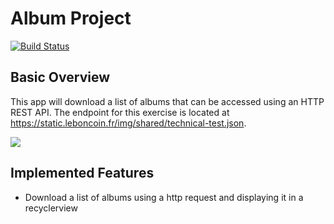 # Album Project

[![Build Status](https://travis-ci.org/anfederico/Clairvoyant.svg?branch=master)](https://travis-ci.org/anfederico/Clairvoyant)

## Basic Overview

 This app will download a list of albums that can be accessed using an HTTP REST API. The endpoint for this exercise is located at https://static.leboncoin.fr/img/shared/technical-test.json.
 
 ![](header.png)

## Implemented Features
- Download a list of albums using a http request and displaying it in a recyclerview
